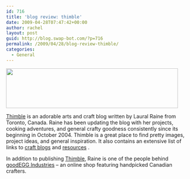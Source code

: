 ```yaml
---
id: 716
title: 'blog review: thimble'
date: 2009-04-28T07:47:42+00:00
author: rachel
layout: post
guid: http://blog.swap-bot.com/?p=716
permalink: /2009/04/28/blog-review-thimble/
categories:
  - General
---
```

  [<img src="http://blog.swap-bot.com/wp-content/uploads/2009/04/thimble.jpg" alt="" title="thimble" width="470" height="109" class="alignnone size-full wp-image-717" srcset="http://blog.swap-bot.com/wp-content/uploads/2009/04/thimble-300x69.jpg 300w, http://blog.swap-bot.com/wp-content/uploads/2009/04/thimble.jpg 470w" sizes="(max-width: 470px) 100vw, 470px" />](http://www.thimble.ca/)

[Thimble](http://www.thimble.ca/) is an adorable arts and craft blog written by Laural Raine from Toronto, Canada. Raine has been updating the blog with her projects, cooking adventures, and general crafty goodness consistently since its beginning in October 2004. Thimble is a great place to find pretty images, project ideas, and general inspiration. It also contains an extensive list of links to [craft blogs](http://www.thimble.ca/?page_id=267) and [resources](http://www.thimble.ca/?page_id=264) . 

In addition to publishing [Thimble](http://www.thimble.ca/), Raine is one of the people behind [goodEGG Industries](http://www.goodeggshop.com/) &#8211; an online shop featuring handpicked Canadian crafters.
